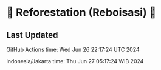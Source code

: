 
# 🌳 Reforestation (Reboisasi) 🌲

## Last Updated

GitHub Actions time: Wed Jun 26 22:17:24 UTC 2024

Indonesia/Jakarta time: Thu Jun 27 05:17:24 WIB 2024
